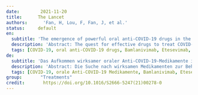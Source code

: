```yaml
---
date:        2021-11-20
title:      The Lancet
authors:      'Fan, H, Lou, F, Fan, J, et al.'
status:     default
en:
  subtitle: 'The emergence of powerful oral anti-COVID-19 drugs in the post-vaccine era'
  description: 'Abstract: The quest for effective drugs to treat COVID-19 has been a priority since the outbreak of the disease. The clinical application of remdesivir has been greatly restricted by the need for intravenous administration, as well as unstable concentrations in plasma and variable antiviral activity in different organelles. Four neutralising antibodies (bamlanivimab, etesevimab, casirivimab, and imdevimab) have been approved by the United States Food and Drug Administration; however, their high cost and need for intravenous administration render them inaccessible to the public. Therefore, effective and economical oral drugs are the priority for the prevention and control of COVID-19, because they can be used after exposure to SARS-CoV-2 or at the first sign of COVID-19. Molnupiravir is an oral antiviral drug with β-d-N4 -hydroxycytidine (NHC) as the active ingredient, and has been jointly developed by Merck (Kenilworth, NJ, USA) and Ridgeback (Miami, FL, USA). NHC monophosphate can pair with adenine or guanine and induce lethal mutations during subsequent RNA synthesis; however, NHC does not terminate strand synthesis and is therefore resistant to the proofreading function of SARS-CoV-2 nsp14. Data from the phase 3 MOVe-OUT trial showed that treatment with molnupiravir reduced hospitalisation or mortality by approximately 50% compared with placebo in patients with mild or moderate COVID-19—a very promising finding given that more than 4·7 million deaths worldwide have been attributed to COVID-19 to date. Molnupiravir showed a stronger antiviral effect than remdesivir (50% inhibitory concentration [IC50]: 0·3 μmol/L vs 0·77 μmol/L) and ideal toxicity (50% cytotoxic concentration [CC50]>10 μmol/L) in vitro. The phase 2 clinical trial also showed a promising result: no live virus could be isolated from patients who received 400 mg (n=42) or 800 mg (n=53) molnupiravir for 5 days, whereas live virus was isolated from 11·1% of patients in the placebo group (n=54). Moreover, molnupiravir has a favourable safety and tolerability profil.'
  tags: [COVID-19, oral anti-COVID-19 drugs, Bamlanivimab, Etesevimab, Casirivimab, Imdevimab]
de: 
  subtitle: 'Das Aufkommen wirksamer oraler Anti-COVID-19-Medikamente in der Ära nach der Impfung'
  description: 'Abstract: Die Suche nach wirksamen Medikamenten zur Behandlung von COVID-19 ist seit dem Ausbruch der Krankheit eine Priorität. Die klinische Anwendung von Remdesivir wurde durch die Notwendigkeit einer intravenösen Verabreichung sowie durch instabile Plasmakonzentrationen und variable antivirale Aktivität in verschiedenen Organellen stark eingeschränkt. Vier neutralisierende Antikörper (Bamlanivimab, Etesevimab, Casirivimab und Imdevimab) wurden von der US-amerikanischen Food and Drug Administration zugelassen, sind jedoch aufgrund ihrer hohen Kosten und der Notwendigkeit einer intravenösen Verabreichung für die Öffentlichkeit nicht zugänglich. Daher haben wirksame und kostengünstige orale Medikamente für die Prävention und Bekämpfung von COVID-19 Vorrang, da sie nach der Exposition gegenüber SARS-CoV-2 oder bei den ersten Anzeichen von COVID-19 eingesetzt werden können. Molnupiravir ist ein orales antivirales Medikament mit β-d-N4-Hydroxycytidin (NHC) als Wirkstoff und wurde gemeinsam von Merck (Kenilworth, NJ, USA) und Ridgeback (Miami, FL, USA) entwickelt. NHC-Monophosphat kann sich mit Adenin oder Guanin paaren und während der nachfolgenden RNA-Synthese tödliche Mutationen hervorrufen; NHC beendet jedoch nicht die Strangsynthese und ist daher resistent gegen die Proofreading-Funktion von SARS-CoV-2 nsp14. Daten aus der Phase-3-Studie MOVe-OUT zeigten, dass die Behandlung mit Molnupiravir bei Patienten mit leichter oder mittelschwerer COVID-19 die Zahl der Krankenhausaufenthalte oder die Sterblichkeitsrate im Vergleich zu Placebo um etwa 50 % verringerte - ein sehr vielversprechendes Ergebnis, wenn man bedenkt, dass bisher weltweit mehr als 4-7 Millionen Todesfälle auf COVID-19 zurückgeführt wurden. Molnupiravir zeigte in vitro eine stärkere antivirale Wirkung als Remdesivir (50%ige Hemmkonzentration [IC50]: 0-3 μmol/L gegenüber 0-77 μmol/L) und eine ideale Toxizität (50%ige zytotoxische Konzentration [CC50]>10 μmol/L). Die klinische Phase-2-Studie zeigte ebenfalls ein vielversprechendes Ergebnis: Bei Patienten, die 5 Tage lang 400 mg (n=42) oder 800 mg (n=53) Molnupiravir erhielten, konnten keine lebenden Viren isoliert werden, während bei 11-1 % der Patienten in der Placebogruppe (n=54) lebende Viren isoliert wurden. Darüber hinaus hat Molnupiravir ein günstiges Sicherheits- und Verträglichkeitsprofil.'
  tags: [COVID-19, orale Anti-COVID-19 Medikamente, Bamlanivimab, Etesevimab, Casirivimab, Imdevimab]
group:       "Treatments"
credit:       https://doi.org/10.1016/S2666-5247(21)00278-0
---
```

<object data="{{ page.link }}" style='height:calc(100vh - 400px); width: 100%' type='application/pdf'></object>